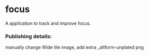 # focus

A application to track and improve focus.

### Publishing details:
manually change Wide tile image, add extra _altform-unplated png